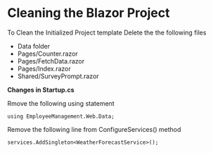# Cleaning the Blazor Project

To Clean the Initialized Project template Delete the the following files

* Data folder
* Pages/Counter.razor
* Pages/FetchData.razor
* Pages/Index.razor
* Shared/SurveyPrompt.razor

**Changes in Startup.cs**

Rmove the following using statement

```text
using EmployeeManagement.Web.Data;
```

Remove the following line from ConfigureServices\(\) method

```text
services.AddSingleton<WeatherForecastService>();
```

